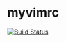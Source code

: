 # myvimrc
[![Build Status](https://travis-ci.org/aokiyuya/myvimrc.svg?branch=master)](https://travis-ci.org/aokiyuya/myvimrc)
